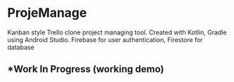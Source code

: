 # ProjeManage
Kanban style Trello clone project managing tool. Created with Kotlin, Gradle using Android Studio. Firebase for user authentication, Firestore for database

## *Work In Progress (working demo)
